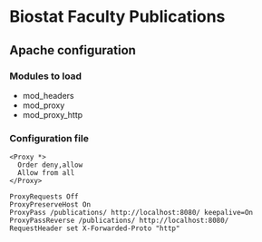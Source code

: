 # Biostat Faculty Publications

## Apache configuration

### Modules to load

  * mod_headers
  * mod_proxy
  * mod_proxy_http

### Configuration file

    <Proxy *>
      Order deny,allow
      Allow from all
    </Proxy>

    ProxyRequests Off
    ProxyPreserveHost On
    ProxyPass /publications/ http://localhost:8080/ keepalive=On
    ProxyPassReverse /publications/ http://localhost:8080/
    RequestHeader set X-Forwarded-Proto "http"
